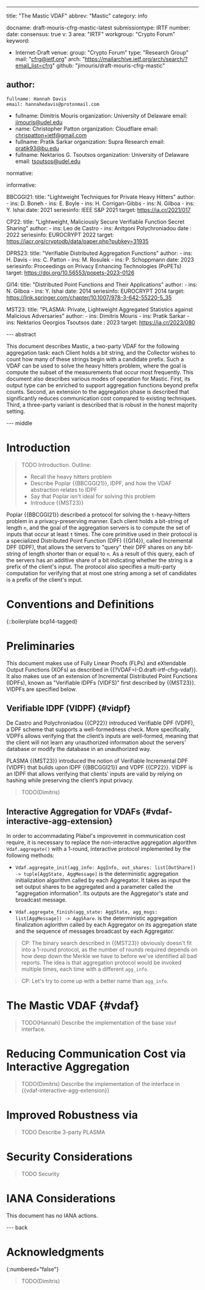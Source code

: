 ---
title: "The Mastic VDAF"
abbrev: "Mastic"
category: info

docname: draft-mouris-cfrg-mastic-latest
submissiontype: IRTF
number:
date:
consensus: true
v: 3
area: "IRTF"
workgroup: "Crypto Forum"
keyword:
  - Internet-Draft
venue:
  group: "Crypto Forum"
  type: "Research Group"
  mail: "cfrg@ietf.org"
  arch: "https://mailarchive.ietf.org/arch/search/?email_list=cfrg"
  github: "jimouris/draft-mouris-cfrg-mastic"
<!--   latest: https://example.com/LATEST -->

author:
 -
    fullname: Hannah Davis
    email: hannahedavis@protonmail.com
 -
    fullname: Dimitris Mouris
    organization: University of Delaware
    email: jimouris@udel.edu
 -
    name: Christopher Patton
    organization: Cloudflare
    email: chrispatton+ietf@gmail.com
 -
    fullname: Pratik Sarkar
    organization: Supra Research
    email: pratik93@bu.edu
 -
    fullname: Nektarios G. Tsoutsos
    organization: University of Delaware
    email: tsoutsos@udel.edu

normative:

informative:

  BBCGGI21:
    title: "Lightweight Techniques for Private Heavy Hitters"
    author:
      - ins: D. Boneh
      - ins: E. Boyle
      - ins: H. Corrigan-Gibbs
      - ins: N. Gilboa
      - ins: Y. Ishai
    date: 2021
    seriesinfo: IEEE S&P 2021
    target: https://ia.cr/2021/017

  CP22:
    title: "Lightweight, Maliciously Secure Verifiable Function Secret Sharing"
    author:
      - ins: Leo de Castro
      - ins: Anitgoni Polychroniadou
    date : 2022
    seriesinfo: EUROCRYPT 2022
    target: https://iacr.org/cryptodb/data/paper.php?pubkey=31935

  DPRS23:
    title: "Verifiable Distributed Aggregation Functions"
    author:
      - ins: H. Davis
      - ins: C. Patton
      - ins: M. Rosulek
      - ins: P. Schoppmann
    date: 2023
    seriesinfo: Proceedings on Privacy Enhancing Technologies (PoPETs)
    target: https://doi.org/10.56553/popets-2023-0126

  GI14:
    title: "Distributed Point Functions and Their Applications"
    author:
      - ins: N. Gilboa
      - ins: Y. Ishai
    date: 2014
    seriesinfo: EUROCRYPT 2014
    target: https://link.springer.com/chapter/10.1007/978-3-642-55220-5_35

  MST23:
    title: "PLASMA: Private, Lightweight Aggregated Statistics against Malicious Adversaries"
    author:
      - ins: Dimitris Mouris
      - ins: Pratik Sarkar
      - ins: Nektarios Georgios Tsoutsos
    date : 2023
    target: https://ia.cr/2023/080

--- abstract

This document describes Mastic, a two-party VDAF for the following aggregation
task: each Client holds a bit string, and the Collector wishes to count how
many of these strings begin with a candidate prefix. Such a VDAF can be used to
solve the heavy hitters problem, where the goal is compute the subset of the
measurements that occur most frequently. This document also describes various
modes of operation for Mastic. First, its output type can be enriched to
support aggregation functions beyond prefix counts. Second, an extension to the
aggregation phase is described that significantly reduces communication cost
compared to existing techniques. Third, a three-party variant is described that
is robust in the honest majority setting.

--- middle

# Introduction

> TODO Introduction. Outline:
> - Recall the heavy hitters problem
> - Describe Poplar {{BBCGGI21}}, IDPF, and how the VDAF abstraction relates to IDPF
> - Say that Poplar isn't ideal for solving this problem
> - Introduce {{MST23}}

Poplar {{BBCGGI21}} described a protocol for solving the `t`-heavy-hitters
problem in a privacy-preserving manner. Each client holds a bit-string of
length `n`, and the goal of the aggregation servers is to compute the set of
inputs that occur at least `t` times. The core primitive used in their protocol
is a specialized Distributed Point Function (DPF) {{GI14}}, called Incremental
DPF (IDPF), that allows the servers to "query" their DPF shares on any
bit-string of length shorter than or equal to `n`. As a result of this query,
each of the servers has an additive share of a bit indicating whether the
string is a prefix of the client's input. The protocol also specifies a
multi-party computation for verifying that at most one string among a set of
candidates is a prefix of the client's input.

# Conventions and Definitions

{::boilerplate bcp14-tagged}

# Preliminaries

This document makes use of Fully Linear Proofs (FLPs) and eXtendable Output
Functions (XOFs) as described in {{?VDAF=I-D.draft-irtf-cfrg-vdaf}}. It also
makes use of an extension of Incremental Distributed Point Functions (IDPFs),
known as "Verifiable IDPFs (VIDFS)" first described by {{MST23}}. VIDPFs are
specified below.

## Verifiable IDPF (VIDPF) {#vidpf}

De Castro and Polychroniadou {{CP22}} introduced Verifiable DPF (VDPF), a DPF
scheme that supports a well-formedness check. More specifically, VDPFs allows
verifying that the client’s inputs are well-formed, meaning that the client
will not learn any unauthorized information about the servers' database or
modify the database in an unauthorized way.

PLASMA {{MST23}} introduced the notion of Verifiable Incremental DPF (VIDPF)
that builds upon IDPF {{BBCGGI21}} and VDPF {{CP22}}. VIDPF is an IDPF that
allows verifying that clients’ inputs are valid by relying on hashing while
preserving the client’s input privacy.

> TODO(Dimitris)

## Interactive Aggregation for VDAFs {#vdaf-interactive-agg-extension}

In order to accommadating Plabel's improvemnt in communication cost require, it
is necessary to replace the non-interactive aggregation algorithm
`Vdaf.aggregate()`  with a 1-round, interactive protocol implemented by the
following methods:

* `Vdaf.aggregate_init(agg_info: AggInfo, out_shares: list[OutShare]) ->
  tuple[AggState, AggMessage]` is the deterministic aggregation initialization
  algorithm called by each Aggregator. It takes as input the set output shares
  to be aggregated and a parameter called the "aggregation information". Its
  outputs are the Aggregator's state and broadcast message.

* `Vdaf.aggregate_finish(agg_state: AggState, agg_msgs: list[AggMessage]) ->
  AggShare`. is the deterministic aggregation finalization aglorithm called by
  each Aggregator on its aggregation state and the sequence of messages
  broadcast by each Aggregator.

> CP: The binary search described in {{MST23}} obviously doesn't fit into a
> 1-round protocol, as the number of rounds required depends on how deep down
> the Merkle we have to before we've identified all bad reports. The idea is
> that aggregation protocol would be invoked multiple times, each time with a
> different `agg_info`.

> CP: Let's try to come up with a better name than `agg_info`.

# The Mastic VDAF {#vdaf}

> TODO(Hannah) Describe the implementation of the base `Vdaf` interface.

# Reducing Communication Cost via Interactive Aggregation

> TODO(Dimitris) Describe the implementation of the interface in
> {{vdaf-interactive-agg-extension}}

# Improved Robustness via

> TODO Describe 3-party PLASMA

# Security Considerations

> TODO Security

# IANA Considerations

This document has no IANA actions.

--- back

# Acknowledgments
{:numbered="false"}

> TODO(Dimitris)
